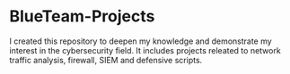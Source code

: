 # BlueTeam-Projects
I created this repository to deepen my knowledge and demonstrate my interest in the cybersecurity field. It includes projects releated to network traffic analysis, firewall, SIEM and defensive scripts.
